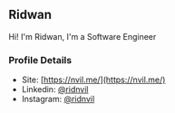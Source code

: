 ## Ridwan
Hi! I'm Ridwan, I'm a Software Engineer

### Profile Details
- Site: [https://nvil.me/](https://nvil.me/)
- Linkedin: [@ridnvil](https://linkedin.com/in/rid-wan-57047b137)
- Instagram: [@ridnvil](https://instagram.com/rid.nvil17)
